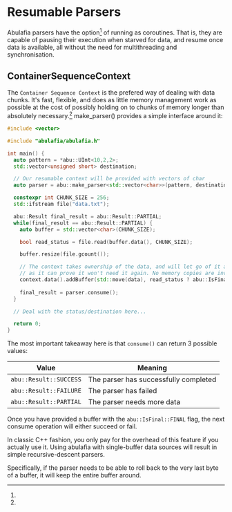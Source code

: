# Resumable Parsers

Abulafia parsers have the option[^1] of running as coroutines. That is, they are capable of pausing their execution when starved for data, and resume once data is available, all without the need for multithreading and synchronisation.

## ContainerSequenceContext

The `Container Sequence Context` is the prefered way of dealing with data chunks. It's fast, flexible, and does as little memory management work as possible at the cost of possibly holding on to chunks of memory longer than absolutely necessary.[^2] make_parser() provides a simple interface around it:


```c++
#include <vector>

#include "abulafia/abulafia.h"

int main() {
  auto pattern = *abu::UInt<10,2,2>; 
  std::vector<unsigned short> destination;

  // Our resumable context will be provided with vectors of char
  auto parser = abu::make_parser<std::vector<char>>(pattern, destination);

  constexpr int CHUNK_SIZE = 256;
  std::ifstream file("data.txt");

  abu::Result final_result = abu::Result::PARTIAL;
  while(final_result == abu::Result::PARTIAL) {
    auto buffer = std::vector<char>(CHUNK_SIZE);

    bool read_status = file.read(buffer.data(), CHUNK_SIZE);

    buffer.resize(file.gcount());

    // The context takes ownership of the data, and will let go of it as soon
    // as it can prove it won't need it again. No memory copies are involved.
    context.data().addBuffer(std::move(data), read_status ? abu::IsFinal::NOT_FINAL : abu::IsFinal::FINAL);
  
    final_result = parser.consume();
  }

  // Deal with the status/destination here...

  return 0;
}
```

The most important takeaway here is that `consume()` can return 3 possible values:

Value                  | Meaning
-----------------------|----------------------------------------
`abu::Result::SUCCESS` | The parser has successfully completed
`abu::Result::FAILURE` | The parser has failed
`abu::Result::PARTIAL` | The parser needs more data

Once you have provided a buffer with the `abu::IsFinal::FINAL` flag, the next consume operation will either succeed or fail.

[^1]:
  In classic C++ fashion, you only pay for the overhead of this feature if you actually use it. Using abulafia with single-buffer data sources will result in simple recursive-descent parsers.
[^2]:
 Specifically, if the parser needs to be able to roll back to the very last byte of a buffer, it will keep the entire buffer around.